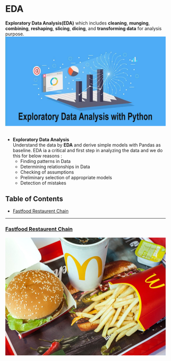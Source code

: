 # EDA

__Exploratory Data Analysis(EDA)__ which includes __cleaning__, __munging__, __combining__, __reshaping__, __slicing__, __dicing__, and __transforming data__ for analysis purpose.
![images.jpg](images/eda.jpg)<br><br>
* __Exploratory Data Analysis__ <br/>
Understand the data by __EDA__ and derive simple models with Pandas as baseline.
EDA ia a critical and first step in analyzing the data and we do this for below reasons :
    - Finding patterns in Data
    - Determining relationships in Data
    - Checking of assumptions
    - Preliminary selection of appropriate models
    - Detection of mistakes 

## Table of Contents
- [Fastfood Restaurent Chain](#section1)<br>
___
<a id=section1></a>
### [Fastfood Restaurent Chain](./FASTFOOD_REST)
![images.jpg](images/fastf1.jpg)<br><br>
